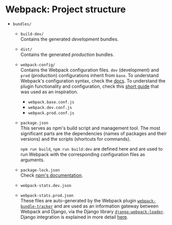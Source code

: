 # Webpack: Project structure

* `bundles/`  
  * `build-dev/`  
    Contains the generated *development* bundles.
  * `dist/`  
    Contains the generated *production* bundles.
  * `webpack-config/`  
    Contains the Webpack configuration files. `dev` (development) and `prod` (production) configurations inherit from `base`. To understand Webpack's configuration syntax, check the [docs](https://webpack.js.org/configuration/). To understand the plugin functionality and configuration, check this [short guide](https://eldarion.com/blog/2018/10/09/setup-guide-django-vue-webpack/) that was used as an inspiration.
    * `webpack.base.conf.js`  
    * `webpack.dev.conf.js`
    * `webpack.prod.conf.js`
  * `package.json`  
    This serves as npm's build script and management tool. The most significant parts are the dependencies (names of packages and their versions) and the scripts (shortcuts for commands).

    `npm run build`, `npm run build:dev` are defined here and are used to run Webpack with the corresponding configuration files as arguments.
  * `package-lock.json`  
    Check [npm's documentation](https://docs.npmjs.com/files/package-lock.json).
  * `webpack-stats.dev.json`
  * `webpack-stats.prod.json`  
    These files are auto-generated by the Webpack plugin [`webpack-bundle-tracker`](https://github.com/owais/webpack-bundle-tracker) and are used as an information gateway between Webpack and Django, via the Django library [`django-webpack-loader`](https://github.com/owais/django-webpack-loader). Django integration is explained in more detail [here](django.md).